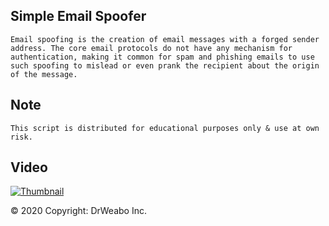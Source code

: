 ## Simple Email Spoofer
```
Email spoofing is the creation of email messages with a forged sender address. The core email protocols do not have any mechanism for authentication, making it common for spam and phishing emails to use such spoofing to mislead or even prank the recipient about the origin of the message.
```

## Note
```
This script is distributed for educational purposes only & use at own risk.
```

## Video
[![Thumbnail](https://i.imgur.com/eA6spvv.png)](https://youtube.DrWeabo.com)

© 2020 Copyright: DrWeabo Inc.
